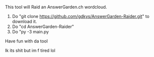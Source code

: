 This tool will Raid an AnswerGarden.ch wordcloud. 
1. Do "git clone https://github.com/gdkys/AnswerGarden-Raider.git" to download it.
2. Do "cd AnswerGarden-Raider"
3. Do "py -3 main.py

Have fun with da tool

Ik its shit but im f tired lol
